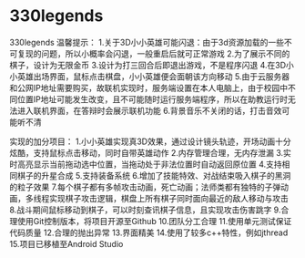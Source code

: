 # 330legends
330legends
温馨提示：
1.关于3D小小英雄可能闪退：由于3d资源加载的一些不可复现的问题，所以小概率会闪退，一般重启后就可正常游戏
2.为了展示不同的棋子，设计为无限金币
3.设计为打三回合后即退出游戏，不是程序闪退
4.在3D小小英雄出场界面，鼠标点击棋盘，小小英雄便会面朝该方向移动
5.由于云服务器和公网IP地址需要购买，故联机实现时，服务端设置在本人电脑上，由于校园中不同位置IP地址可能发生改变，且不可能随时运行服务端程序，所以在助教运行时无法进入联机界面，在答辩时会展示联机功能
6.背景音乐不关闭的话，打击音效可能听不清

实现的加分项目：
1.小小英雄实现真3D效果，通过设计镜头轨迹，开场动画十分炫酷，支持鼠标点击移动，同时自带英雄动作
2.内存管理合理，无内存泄漏
3.实时高亮显示当前拖动选中位置，当拖动处于非法位置时自动返回原位置
4.支持相同棋子的升星合成
5.支持装备系统
6.增加了技能特效、对战结束吸入棋子的黑洞的粒子效果
7.每个棋子都有多帧攻击动画，死亡动画；法师类都有独特的子弹动画，多线程实现棋子攻击逻辑，棋盘上所有棋子同时面向最近的敌人移动与攻击
8.战斗期间鼠标移动到棋子，可以时刻查讯棋子信息，且实现攻击伤害跳字
9.合理使用Git控制版本，将项目开源至Github
10.团队分工合理
11.使用单元测试保证代码质量
12.合理的抛出异常
13.界面精美
14.使用了较多c++特性，例如jthread
15.项目已移植至Android Studio
